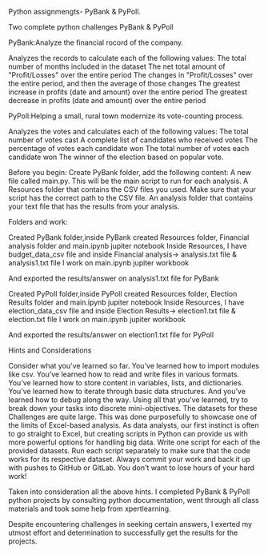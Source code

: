 Python assignmengts- PyBank & PyPoll.

Two complete python challenges PyBank & PyPoll

PyBank:Analyze the financial rocord of the company.

Analyzes the records to calculate each of the following values:
The total number of months included in the dataset
The net total amount of "Profit/Losses" over the entire period
The changes in "Profit/Losses" over the entire period, and then the average of those changes
The greatest increase in profits (date and amount) over the entire period
The greatest decrease in profits (date and amount) over the entire period


PyPoll:Helping a small, rural town modernize its vote-counting process.

Analyzes the votes and calculates each of the following values:
The total number of votes cast
A complete list of candidates who received votes
The percentage of votes each candidate won
The total number of votes each candidate won
The winner of the election based on popular vote.

Before you begin: 
Create PyBank folder, add the following content:
A new file called main.py. This will be the main script to run for each analysis.
A Resources folder that contains the CSV files you used. Make sure that your script has the correct path to the CSV file.
An analysis folder that contains your text file that has the results from your analysis.

Folders and work:

Created PyBank folder,inside PyBank created Resources folder, Financial analysis folder and main.ipynb jupiter notebook
Inside Resources, I have budget_data_csv file and inside Financial analysis-> analysis.txt file & analysis1.txt file
I work on main.ipynb jupiter workbook

And exported the results/answer on analysis1.txt file for PyBank

Created PyPoll folder,inside PyPoll created Resources folder, Election Results folder and main.ipynb jupiter notebook
Inside Resources, I have election_data_csv file and inside Election Results-> election1.txt file & election.txt file
I work on main.ipynb jupiter workbook

And exported the results/answer on election1.txt file for PyPoll


Hints and Considerations

Consider what you've learned so far. You've learned how to import modules like csv. You’ve learned how to read and write files in various formats. 
You’ve learned how to store content in variables, lists, and dictionaries. 
You’ve learned how to iterate through basic data structures. And you’ve learned how to debug along the way. Using all that you've learned, try to break down your tasks into discrete mini-objectives.
The datasets for these Challenges are quite large. This was done purposefully to showcase one of the limits of Excel-based analysis.
As data analysts, our first instinct is often to go straight to Excel, but creating scripts in Python can provide us with more powerful options for handling big data.
Write one script for each of the provided datasets. Run each script separately to make sure that the code works for its respective dataset.
Always commit your work and back it up with pushes to GitHub or GitLab. You don't want to lose hours of your hard work! 

Taken into consideration all the above hints. 
I completed PyBank & PyPoll python projects by consulting python documentation, went through all class materials and took some help from xpertlearning. 

Despite encountering challenges in seeking certain answers, I exerted my utmost effort and determination to successfully get the results for the projects.




